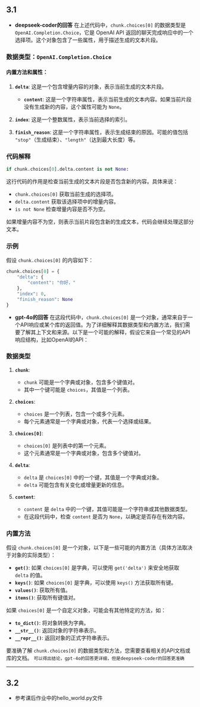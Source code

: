 ## 3.1
- **deepseek-coder的回答**
在上述代码中，`chunk.choices[0]` 的数据类型是 `OpenAI.Completion.Choice`，它是 OpenAI API 返回的聊天完成响应中的一个选择项。这个对象包含了一些属性，用于描述生成的文本片段。

### 数据类型：`OpenAI.Completion.Choice`

#### 内置方法和属性：
1. **`delta`**: 这是一个包含增量内容的对象，表示当前生成的文本片段。
   - **`content`**: 这是一个字符串属性，表示当前生成的文本内容。如果当前片段没有生成新的内容，这个属性可能为 `None`。

2. **`index`**: 这是一个整数属性，表示当前选择的索引。

3. **`finish_reason`**: 这是一个字符串属性，表示生成结束的原因。可能的值包括 `"stop"`（生成结束）、`"length"`（达到最大长度）等。

### 代码解释

```python:1_Python开发环境搭建与工具链/课程代码/deepseek_on_gradio_v1.py
if chunk.choices[0].delta.content is not None:
```

这行代码的作用是检查当前生成的文本片段是否包含新的内容。具体来说：

- `chunk.choices[0]` 获取当前生成的选择项。
- `delta.content` 获取该选择项中的增量内容。
- `is not None` 检查增量内容是否不为空。

如果增量内容不为空，则表示当前片段包含新的生成文本，代码会继续处理这部分文本。

### 示例

假设 `chunk.choices[0]` 的内容如下：

```python
chunk.choices[0] = {
    "delta": {
        "content": "你好，"
    },
    "index": 0,
    "finish_reason": None
}
```

- **gpt-4o的回答**
在这段代码中，`chunk.choices[0]` 是一个对象，通常来自于一个API响应或某个库的返回值。为了详细解释其数据类型和内置方法，我们需要了解其上下文和来源。以下是一个可能的解释，假设它来自一个常见的API响应结构，比如OpenAI的API：

### 数据类型

1. **`chunk`**: 
   - `chunk` 可能是一个字典或对象，包含多个键值对。
   - 其中一个键可能是 `choices`，其值是一个列表。

2. **`choices`**:
   - `choices` 是一个列表，包含一个或多个元素。
   - 每个元素通常是一个字典或对象，代表一个选择或结果。

3. **`choices[0]`**:
   - `choices[0]` 是列表中的第一个元素。
   - 这个元素通常是一个字典或对象，包含多个键值对。

4. **`delta`**:
   - `delta` 是 `choices[0]` 中的一个键，其值是一个字典或对象。
   - `delta` 可能包含有关变化或增量更新的信息。

5. **`content`**:
   - `content` 是 `delta` 中的一个键，其值可能是一个字符串或其他数据类型。
   - 在这段代码中，检查 `content` 是否为 `None`，以确定是否存在有效内容。

### 内置方法

假设 `chunk.choices[0]` 是一个对象，以下是一些可能的内置方法（具体方法取决于对象的实际类型）：

- **`get()`**: 如果 `choices[0]` 是字典，可以使用 `get('delta')` 来安全地获取 `delta` 的值。
- **`keys()`**: 如果 `choices[0]` 是字典，可以使用 `keys()` 方法获取所有键。
- **`values()`**: 获取所有值。
- **`items()`**: 获取所有键值对。

如果 `choices[0]` 是一个自定义对象，可能会有其他特定的方法，如：

- **`to_dict()`**: 将对象转换为字典。
- **`__str__()`**: 返回对象的字符串表示。
- **`__repr__()`**: 返回对象的正式字符串表示。

要准确了解 `chunk.choices[0]` 的数据类型和方法，您需要查看相关的API文档或库的文档。
`可以得出结论，gpt-4o的回答更详细，但是deepseek-coder的回答更准确`

---

## 3.2
- 参考课后作业中的hello_world.py文件
